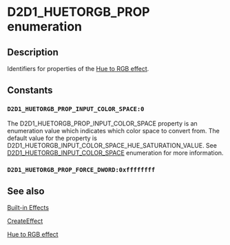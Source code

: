 # D2D1_HUETORGB_PROP enumeration

## Description

Identifiers for properties of the [Hue to RGB effect](https://learn.microsoft.com/windows/desktop/Direct2D/hue-to-rgb-effect).

## Constants

### `D2D1_HUETORGB_PROP_INPUT_COLOR_SPACE:0`

The D2D1_HUETORGB_PROP_INPUT_COLOR_SPACE property is an enumeration value which indicates which color space to convert from.
The default value for the property is D2D1_HUETORGB_INPUT_COLOR_SPACE_HUE_SATURATION_VALUE.
See [D2D1_HUETORGB_INPUT_COLOR_SPACE](https://learn.microsoft.com/windows/desktop/api/d2d1effects_2/ne-d2d1effects_2-d2d1_huetorgb_input_color_space) enumeration for more information.

### `D2D1_HUETORGB_PROP_FORCE_DWORD:0xffffffff`

## See also

[Built-in Effects](https://learn.microsoft.com/windows/desktop/Direct2D/built-in-effects)

[CreateEffect](https://learn.microsoft.com/windows/desktop/api/d2d1_1/nf-d2d1_1-id2d1devicecontext-createeffect)

[Hue to RGB effect](https://learn.microsoft.com/windows/desktop/Direct2D/hue-to-rgb-effect)